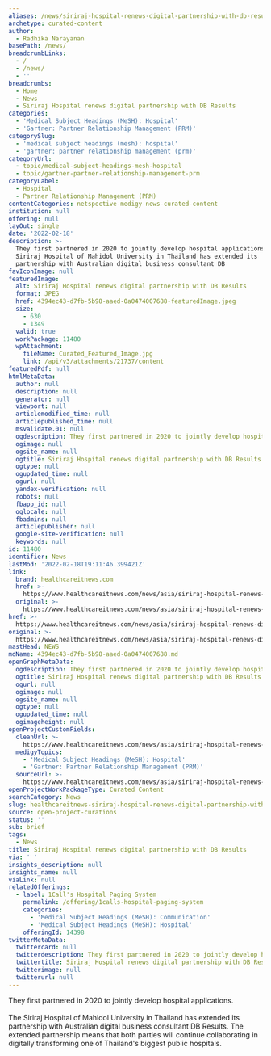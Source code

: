 ```yaml
---
aliases: /news/siriraj-hospital-renews-digital-partnership-with-db-results
archetype: curated-content
author:
  - Radhika Narayanan
basePath: /news/
breadcrumbLinks:
  - /
  - /news/
  - ''
breadcrumbs:
  - Home
  - News
  - Siriraj Hospital renews digital partnership with DB Results
categories:
  - 'Medical Subject Headings (MeSH): Hospital'
  - 'Gartner: Partner Relationship Management (PRM)'
categorySlug:
  - 'medical subject headings (mesh): hospital'
  - 'gartner: partner relationship management (prm)'
categoryUrl:
  - topic/medical-subject-headings-mesh-hospital
  - topic/gartner-partner-relationship-management-prm
categoryLabel:
  - Hospital
  - Partner Relationship Management (PRM)
contentCategories: netspective-medigy-news-curated-content
institution: null
offering: null
layOut: single
date: '2022-02-18'
description: >-
  They first partnered in 2020 to jointly develop hospital applications.The
  Siriraj Hospital of Mahidol University in Thailand has extended its
  partnership with Australian digital business consultant DB
favIconImage: null
featuredImage:
  alt: Siriraj Hospital renews digital partnership with DB Results
  format: JPEG
  href: 4394ec43-d7fb-5b98-aaed-0a0474007688-featuredImage.jpeg
  size:
    - 630
    - 1349
  valid: true
  workPackage: 11480
  wpAttachment:
    fileName: Curated_Featured_Image.jpg
    link: /api/v3/attachments/21737/content
featuredPdf: null
htmlMetaData:
  author: null
  description: null
  generator: null
  viewport: null
  articlemodified_time: null
  articlepublished_time: null
  msvalidate.01: null
  ogdescription: They first partnered in 2020 to jointly develop hospital applications.
  ogimage: null
  ogsite_name: null
  ogtitle: Siriraj Hospital renews digital partnership with DB Results
  ogtype: null
  ogupdated_time: null
  ogurl: null
  yandex-verification: null
  robots: null
  fbapp_id: null
  oglocale: null
  fbadmins: null
  articlepublisher: null
  google-site-verification: null
  keywords: null
id: 11480
identifier: News
lastMod: '2022-02-18T19:11:46.399421Z'
link:
  brand: healthcareitnews.com
  href: >-
    https://www.healthcareitnews.com/news/asia/siriraj-hospital-renews-digital-partnership-db-results
  original: >-
    https://www.healthcareitnews.com/news/asia/siriraj-hospital-renews-digital-partnership-db-results
href: >-
  https://www.healthcareitnews.com/news/asia/siriraj-hospital-renews-digital-partnership-db-results
original: >-
  https://www.healthcareitnews.com/news/asia/siriraj-hospital-renews-digital-partnership-db-results
mastHead: NEWS
mdName: 4394ec43-d7fb-5b98-aaed-0a0474007688.md
openGraphMetaData:
  ogdescription: They first partnered in 2020 to jointly develop hospital applications.
  ogtitle: Siriraj Hospital renews digital partnership with DB Results
  ogurl: null
  ogimage: null
  ogsite_name: null
  ogtype: null
  ogupdated_time: null
  ogimageheight: null
openProjectCustomFields:
  cleanUrl: >-
    https://www.healthcareitnews.com/news/asia/siriraj-hospital-renews-digital-partnership-db-results
  medigyTopics:
    - 'Medical Subject Headings (MeSH): Hospital'
    - 'Gartner: Partner Relationship Management (PRM)'
  sourceUrl: >-
    https://www.healthcareitnews.com/news/asia/siriraj-hospital-renews-digital-partnership-db-results
openProjectWorkPackageType: Curated Content
searchCategory: News
slug: healthcareitnews-siriraj-hospital-renews-digital-partnership-with-db-results
source: open-project-curations
status: ''
sub: brief
tags:
  - News
title: Siriraj Hospital renews digital partnership with DB Results
via: ' '
insights_description: null
insights_name: null
viaLink: null
relatedOfferings:
  - label: 1Call's Hospital Paging System
    permalink: /offering/1calls-hospital-paging-system
    categories:
      - 'Medical Subject Headings (MeSH): Communication'
      - 'Medical Subject Headings (MeSH): Hospital'
    offeringId: 14398
twitterMetaData:
  twittercard: null
  twitterdescription: They first partnered in 2020 to jointly develop hospital applications.
  twittertitle: Siriraj Hospital renews digital partnership with DB Results
  twitterimage: null
  twitterurl: null
---
```

<p>They first partnered in 2020 to jointly develop hospital applications.<br><br>The Siriraj Hospital of Mahidol University in Thailand has extended its partnership with Australian digital business consultant DB Results.
The extended partnership means that both parties will continue collaborating in digitally transforming one of Thailand's biggest public hospitals.<br>&nbsp;</p>
